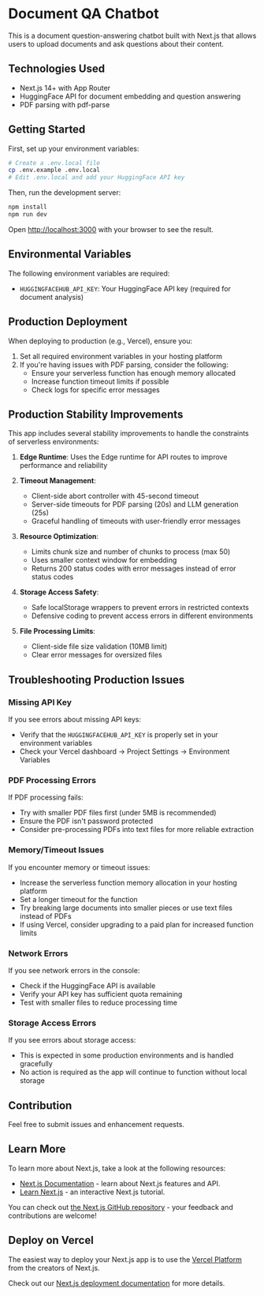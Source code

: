 # Document QA Chatbot

This is a document question-answering chatbot built with Next.js that allows users to upload documents and ask questions about their content.

## Technologies Used

- Next.js 14+ with App Router
- HuggingFace API for document embedding and question answering
- PDF parsing with pdf-parse

## Getting Started

First, set up your environment variables:

```bash
# Create a .env.local file
cp .env.example .env.local
# Edit .env.local and add your HuggingFace API key
```

Then, run the development server:

```bash
npm install
npm run dev
```

Open [http://localhost:3000](http://localhost:3000) with your browser to see the result.

## Environmental Variables

The following environment variables are required:

- `HUGGINGFACEHUB_API_KEY`: Your HuggingFace API key (required for document analysis)

## Production Deployment

When deploying to production (e.g., Vercel), ensure you:

1. Set all required environment variables in your hosting platform
2. If you're having issues with PDF parsing, consider the following:
   - Ensure your serverless function has enough memory allocated
   - Increase function timeout limits if possible
   - Check logs for specific error messages

## Production Stability Improvements

This app includes several stability improvements to handle the constraints of serverless environments:

1. **Edge Runtime**: Uses the Edge runtime for API routes to improve performance and reliability
2. **Timeout Management**:
   - Client-side abort controller with 45-second timeout
   - Server-side timeouts for PDF parsing (20s) and LLM generation (25s)
   - Graceful handling of timeouts with user-friendly error messages

3. **Resource Optimization**:
   - Limits chunk size and number of chunks to process (max 50)
   - Uses smaller context window for embedding
   - Returns 200 status codes with error messages instead of error status codes

4. **Storage Access Safety**:
   - Safe localStorage wrappers to prevent errors in restricted contexts
   - Defensive coding to prevent access errors in different environments

5. **File Processing Limits**:
   - Client-side file size validation (10MB limit)
   - Clear error messages for oversized files

## Troubleshooting Production Issues

### Missing API Key

If you see errors about missing API keys:
- Verify that the `HUGGINGFACEHUB_API_KEY` is properly set in your environment variables
- Check your Vercel dashboard → Project Settings → Environment Variables

### PDF Processing Errors

If PDF processing fails:
- Try with smaller PDF files first (under 5MB is recommended)
- Ensure the PDF isn't password protected
- Consider pre-processing PDFs into text files for more reliable extraction

### Memory/Timeout Issues

If you encounter memory or timeout issues:
- Increase the serverless function memory allocation in your hosting platform
- Set a longer timeout for the function 
- Try breaking large documents into smaller pieces or use text files instead of PDFs
- If using Vercel, consider upgrading to a paid plan for increased function limits

### Network Errors

If you see network errors in the console:
- Check if the HuggingFace API is available
- Verify your API key has sufficient quota remaining
- Test with smaller files to reduce processing time

### Storage Access Errors

If you see errors about storage access:
- This is expected in some production environments and is handled gracefully
- No action is required as the app will continue to function without local storage

## Contribution

Feel free to submit issues and enhancement requests.

## Learn More

To learn more about Next.js, take a look at the following resources:

- [Next.js Documentation](https://nextjs.org/docs) - learn about Next.js features and API.
- [Learn Next.js](https://nextjs.org/learn) - an interactive Next.js tutorial.

You can check out [the Next.js GitHub repository](https://github.com/vercel/next.js) - your feedback and contributions are welcome!

## Deploy on Vercel

The easiest way to deploy your Next.js app is to use the [Vercel Platform](https://vercel.com/new?utm_medium=default-template&filter=next.js&utm_source=create-next-app&utm_campaign=create-next-app-readme) from the creators of Next.js.

Check out our [Next.js deployment documentation](https://nextjs.org/docs/app/building-your-application/deploying) for more details.
